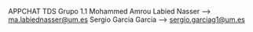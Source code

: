 APPCHAT TDS Grupo 1.1
Mohammed Amrou Labied Nasser  --> ma.labiednasser@um.es
Sergio Garcia Garcia --> sergio.garciag1@um.es
